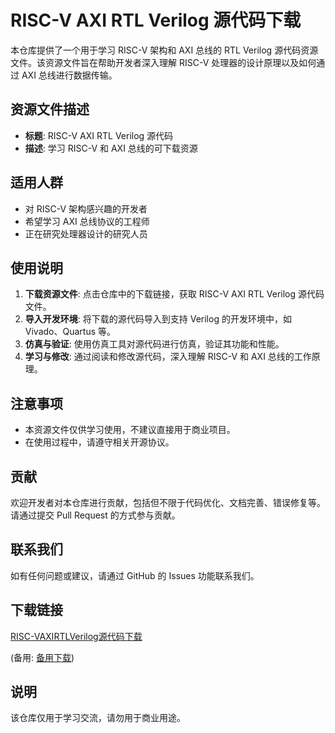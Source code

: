 # RISC-V AXI RTL Verilog 源代码下载

本仓库提供了一个用于学习 RISC-V 架构和 AXI 总线的 RTL Verilog 源代码资源文件。该资源文件旨在帮助开发者深入理解 RISC-V 处理器的设计原理以及如何通过 AXI 总线进行数据传输。

## 资源文件描述

- **标题**: RISC-V AXI RTL Verilog 源代码
- **描述**: 学习 RISC-V 和 AXI 总线的可下载资源

## 适用人群

- 对 RISC-V 架构感兴趣的开发者
- 希望学习 AXI 总线协议的工程师
- 正在研究处理器设计的研究人员

## 使用说明

1. **下载资源文件**: 点击仓库中的下载链接，获取 RISC-V AXI RTL Verilog 源代码文件。
2. **导入开发环境**: 将下载的源代码导入到支持 Verilog 的开发环境中，如 Vivado、Quartus 等。
3. **仿真与验证**: 使用仿真工具对源代码进行仿真，验证其功能和性能。
4. **学习与修改**: 通过阅读和修改源代码，深入理解 RISC-V 和 AXI 总线的工作原理。

## 注意事项

- 本资源文件仅供学习使用，不建议直接用于商业项目。
- 在使用过程中，请遵守相关开源协议。

## 贡献

欢迎开发者对本仓库进行贡献，包括但不限于代码优化、文档完善、错误修复等。请通过提交 Pull Request 的方式参与贡献。

## 联系我们

如有任何问题或建议，请通过 GitHub 的 Issues 功能联系我们。

## 下载链接
[RISC-VAXIRTLVerilog源代码下载](https://pan.quark.cn/s/a72d8d6da0ba) 

(备用: [备用下载](https://pan.baidu.com/s/1T8JK5798wCzZNEDi5MJtwg?pwd=1234))

## 说明

该仓库仅用于学习交流，请勿用于商业用途。
